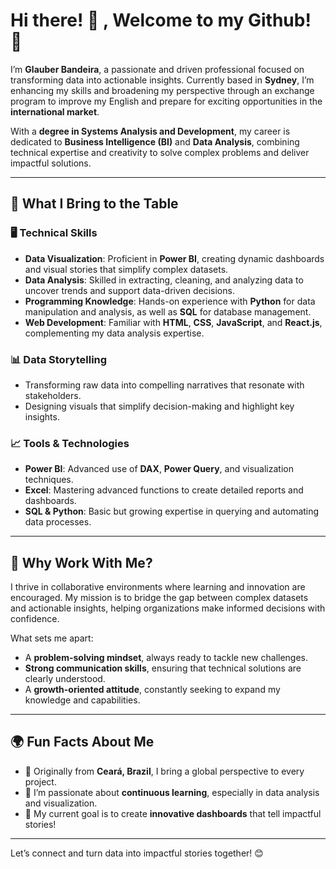 # Hi there! 👋 , Welcome to my Github! 👋

I’m **Glauber Bandeira**, a passionate and driven professional focused on transforming data into actionable insights. Currently based in **Sydney**, I’m enhancing my skills and broadening my perspective through an exchange program to improve my English and prepare for exciting opportunities in the **international market**.  

With a **degree in Systems Analysis and Development**, my career is dedicated to **Business Intelligence (BI)** and **Data Analysis**, combining technical expertise and creativity to solve complex problems and deliver impactful solutions.  

---

## 🚀 What I Bring to the Table  

### 🖥️ **Technical Skills**  
- **Data Visualization**: Proficient in **Power BI**, creating dynamic dashboards and visual stories that simplify complex datasets.  
- **Data Analysis**: Skilled in extracting, cleaning, and analyzing data to uncover trends and support data-driven decisions.  
- **Programming Knowledge**: Hands-on experience with **Python** for data manipulation and analysis, as well as **SQL** for database management.  
- **Web Development**: Familiar with **HTML**, **CSS**, **JavaScript**, and **React.js**, complementing my data analysis expertise.  

### 📊 **Data Storytelling**  
- Transforming raw data into compelling narratives that resonate with stakeholders.  
- Designing visuals that simplify decision-making and highlight key insights.  

### 📈 **Tools & Technologies**  
- **Power BI**: Advanced use of **DAX**, **Power Query**, and visualization techniques.  
- **Excel**: Mastering advanced functions to create detailed reports and dashboards.  
- **SQL & Python**: Basic but growing expertise in querying and automating data processes.  

---

## 🌟 Why Work With Me?  

I thrive in collaborative environments where learning and innovation are encouraged. My mission is to bridge the gap between complex datasets and actionable insights, helping organizations make informed decisions with confidence.  

What sets me apart:  
- A **problem-solving mindset**, always ready to tackle new challenges.  
- **Strong communication skills**, ensuring that technical solutions are clearly understood.  
- A **growth-oriented attitude**, constantly seeking to expand my knowledge and capabilities.  

---

## 🌍 Fun Facts About Me  

- 📍 Originally from **Ceará, Brazil**, I bring a global perspective to every project.  
- 🌱 I’m passionate about **continuous learning**, especially in data analysis and visualization.  
- 🎯 My current goal is to create **innovative dashboards** that tell impactful stories!  

---

Let’s connect and turn data into impactful stories together! 😊  





